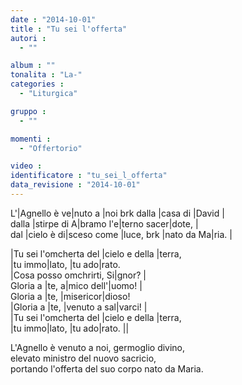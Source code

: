 ```yaml
---
date : "2014-10-01"
title : "Tu sei l'offerta"
autori : 
  - ""

album : ""
tonalita : "La-"
categories : 
  - "Liturgica"

gruppo : 
  - ""

momenti : 
  - "Offertorio"

video : 
identificatore : "tu_sei_l_offerta"
data_revisione : "2014-10-01"
---
```

  
  
L'|Agnello è ve|nuto a |noi brk dalla |casa di |David |   
dalla |stirpe di A|bramo l'e|terno sacer|dote, |   
dal |cielo è di|sceso come |luce, brk |nato da Ma|ria. |  
  
  
|Tu sei l'omcherta del |cielo e della |terra,  
|tu immo|lato, |tu ado|rato.  
|Cosa posso omchrirti, Si|gnor? |  
Gloria a |te, a|mico dell'|uomo! |  
Gloria a |te, |misericor|dioso!  
|Gloria a |te, |venuto a sal|varci! |  
|Tu sei l'omcherta del |cielo e della |terra,  
|tu immo|lato, |tu ado|rato. ||  
  
  
L'Agnello è venuto a noi, germoglio divino,    
elevato ministro del nuovo sacricio,   
portando l'offerta del suo corpo nato da Maria.   
  
